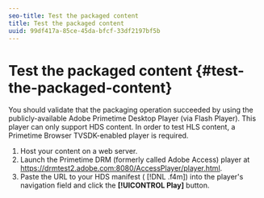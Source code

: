 ```yaml
---
seo-title: Test the packaged content
title: Test the packaged content
uuid: 99df417a-85ce-45da-bfcf-33df2197bf5b
---
```


# Test the packaged content {#test-the-packaged-content}

You should validate that the packaging operation succeeded by using the publicly-available Adobe Primetime Desktop Player (via Flash Player). This player can only support HDS content. In order to test HLS content, a Primetime Browser TVSDK-enabled player is required. 

1. Host your content on a web server.
1. Launch the Primetime DRM (formerly called Adobe Access) player at https://drmtest2.adobe.com:8080/AccessPlayer/player.html.
1. Paste the URL to your HDS manifest ( [!DNL .f4m]) into the player's navigation field and click the **[!UICONTROL Play]** button.
